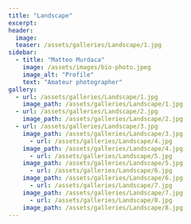 ```yaml
---
title: "Landscape"
excerpt: 
header:
  image: 
  teaser: /assets/galleries/Landscape/1.jpg
sidebar:
  - title: "Matteo Murdaca"
    image: /assets/images/bio-photo.jpeg
    image_alt: "Profile"
    text: "Amateur photographer"
gallery:
  - url: /assets/galleries/Landscape/1.jpg
    image_path: /assets/galleries/Landscape/1.jpg
  - url: /assets/galleries/Landscape/2.jpg
    image_path: /assets/galleries/Landscape/2.jpg
  - url: /assets/galleries/Landscape/3.jpg
    image_path: /assets/galleries/Landscape/3.jpg
      - url: /assets/galleries/Landscape/4.jpg
    image_path: /assets/galleries/Landscape/4.jpg
      - url: /assets/galleries/Landscape/5.jpg
    image_path: /assets/galleries/Landscape/5.jpg
      - url: /assets/galleries/Landscape/6.jpg
    image_path: /assets/galleries/Landscape/6.jpg
      - url: /assets/galleries/Landscape/7.jpg
    image_path: /assets/galleries/Landscape/7.jpg
      - url: /assets/galleries/Landscape/8.jpg
    image_path: /assets/galleries/Landscape/8.jpg
---
```


